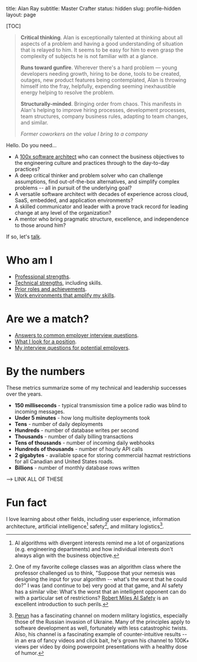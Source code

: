title: Alan Ray
subtitle: Master Crafter
status: hidden
slug: profile-hidden
layout: page

[TOC]

> __Critical thinking__. Alan is exceptionally talented at thinking about all aspects of a problem and having a good understanding of situation that is relayed to him. It seems to be easy for him to even grasp the complexity of subjects he is not familiar with at a glance.
>
> __Runs toward gunfire__. Wherever there's a hard problem — young developers needing growth, hiring to be done, tools to be created, outages, new product features being contemplated, Alan is throwing himself into the fray, helpfully, expending seeming inexhaustible energy helping to resolve the problem.
>
> __Structurally-minded__. Bringing order from chaos. This manifests in Alan's helping to improve hiring processes, development processes, team structures, company business rules, adapting to team changes, and similar.
>
> _Former coworkers on the value I bring to a company_

Hello. Do you need...

* A [100x software architect](https://www.stxnext.com/blog/software-development-productivity-100x-engineering/) who can connect the business objectives to the engineering culture and practices through to the day-to-day practices?
* A deep critical thinker and problem solver who can challenge assumptions, find out-of-the-box alternatives, and simplify complex problems -- all in pursuit of the underlying goal?
* A versatile software architect with decades of experience across cloud, SaaS, embedded, and application environments?
* A skilled communicator and leader with a prove track record for leading change at any level of the organization?
* A mentor who bring pragmatic structure, excellence, and independence to those around him?

If so, let's [talk](https://www.linkedin.com/in/alan-ray-3513aa14/).

# Who am I

* [Professional strengths]({filename}/pages/profile-professional-strengths.md).
* [Technical strengths]({filename}/pages/profile-technical-strengths.md), including skills.
* [Prior roles and achievements]({filename}/pages/profile-roles-n-achievements.md).
* [Work environments that amplify my skills]({filename}/pages/profile-best-environment.md).

# Are we a match?

* [Answers to common employer interview questions]({filename}/pages/profile-interview-answers.md).
* [What I look for a position]({filename}/pages/profile-target-position.md).
* [My interview questions for potential employers]({filename}/pages/profile-employer-questions.md).

# By the numbers

These metrics summarize some of my technical and leadership successes over the years.

* __150 milliseconds__ - typical transmission time a police radio was blind to incoming messages.
* __Under 5 minutes__ - how long multisite deployments took
* __Tens__ - number of daily deployments
* __Hundreds__ - number of database writes per second
* __Thousands__ - number of daily billing transactions
* __Tens of thousands__ - number of incoming daily webhooks
* __Hundreds of thousands__ - number of hourly API calls
* __2 gigabytes__ - available space for storing commercial hazmat restrictions for all Canadian and United States roads.
* __Billions__ - number of monthly database rows written

--> LINK ALL OF THESE

# Fun fact

I love learning about other fields, including user experience, information architecture, artificial intelligence[^org] safety[^safety], and military logistics[^perun].

[^org]: AI algorithms with divergent interests remind me a lot of organizations (e.g. engineering departments) and how individual interests don't always align with the business objective.

[^safety]: One of my favorite college classes was an algorithm class where the professor challenged us to think, "Suppose that your nemesis was designing the input for your algorithm -- what's the worst that he could do?" I was (and continue to be) very good at that game, and AI safety has a similar vibe: What's the worst that an intelligent opponent can do with a particular set of restrictions? [Robert Miles AI Safety](https://www.youtube.com/c/robertmilesai) is an excellent introduction to such perils.

[^perun]: [Perun](https://www.youtube.com/@PerunAU) has a fascinating channel on modern military logistics, especially those of the Russian invasion of Ukraine. Many of the principles apply to software development as well, fortunately with less catastrophic twists. Also, his channel is a fascinating example of counter-intuitive results -- in an era of fancy videos and click bait, he's grown his channel to 100K+ views per video by doing powerpoint presentations with a healthy dose of humor.
